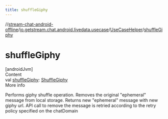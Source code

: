```yaml
---
title: shuffleGiphy
---
```

//[stream-chat-android-offline](../../../index.md)/[io.getstream.chat.android.livedata.usecase](../index.md)/[UseCaseHelper](index.md)/[shuffleGiphy](shuffleGiphy.md)



# shuffleGiphy  
[androidJvm]  
Content  
val [shuffleGiphy](shuffleGiphy.md): [ShuffleGiphy](../ShuffleGiphy/index.md)  
More info  


Performs giphy shuffle operation. Removes the original "ephemeral" message from local storage. Returns new "ephemeral" message with new giphy url. API call to remove the message is retried according to the retry policy specified on the chatDomain

  



